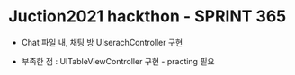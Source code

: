 # Juction2021 hackthon - SPRINT 365
- Chat 파일 내, 채팅 방 UIserachController 구현

- 부족한 점 
: UITableViewController 구현 - practing 필요
